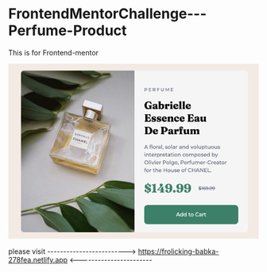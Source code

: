 # FrontendMentorChallenge---Perfume-Product
This is for Frontend-mentor

![](img/perfume01.png)



please visit -------------------------> https://frolicking-babka-278fea.netlify.app <-----------------------
